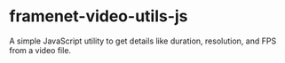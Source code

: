 # framenet-video-utils-js
A simple JavaScript utility to get details like duration, resolution, and FPS from a video file.
